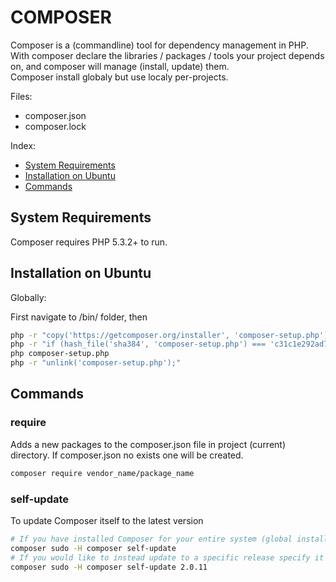 # COMPOSER

Composer is a (commandline) tool for dependency management in PHP. With composer declare the libraries / packages / tools
 your project depends on, and composer will manage (install, update) them.  
Composer install globaly but use localy per-projects.

Files:

* composer.json
* composer.lock

Index:

* [System Requirements](#system-requirements)
* [Installation on Ubuntu](#installation-on-ubuntu)
* [Commands](#commands)

## System Requirements

Composer requires PHP 5.3.2+ to run.

## Installation on Ubuntu

Globally:

First navigate to /bin/ folder, then

```bash
php -r "copy('https://getcomposer.org/installer', 'composer-setup.php');"
php -r "if (hash_file('sha384', 'composer-setup.php') === 'c31c1e292ad7be5f49291169c0ac8f683499edddcfd4e42232982d0fd193004208a58ff6f353fde0012d35fdd72bc394') { echo 'Installer verified'; } else { echo 'Installer corrupt'; unlink('composer-setup.php'); } echo PHP_EOL;"
php composer-setup.php
php -r "unlink('composer-setup.php');"
```

## Commands

### require

Adds a new packages to the composer.json file in project (current) directory. If composer.json no exists one will be created.

```bash
composer require vendor_name/package_name
```

### self-update

To update Composer itself to the latest version

```bash
# If you have installed Composer for your entire system (global installation), you may have to run the command with root privileges
composer sudo -H composer self-update
# If you would like to instead update to a specific release specify it
composer sudo -H composer self-update 2.0.11
```
